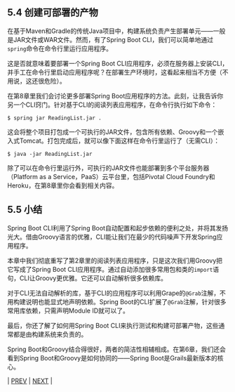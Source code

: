 ## 5.4 创建可部署的产物

在基于Maven和Gradle的传统Java项目中，构建系统负责产生部署单元——一般是JAR文件或WAR文件。然而，有了Spring Boot CLI，我们可以简单地通过`spring`命令在命令行里运行应用程序。

这是否就意味着要部署一个Spring Boot CLI应用程序，必须在服务器上安装CLI，并手工在命令行里启动应用程序呢？在部署生产环境时，这看起来相当不方便（不用说，这还很危险）。

在第8章里我们会讨论更多部署Spring Boot应用程序的方法。此刻，让我告诉你另一个CLI窍门。针对基于CLI的阅读列表应用程序，在命令行执行如下命令：
```
$ spring jar ReadingList.jar .
```
这会将整个项目打包成一个可执行的JAR文件，包含所有依赖、Groovy和一个嵌入式Tomcat。打包完成后，就可以像下面这样在命令行里运行了（无需CLI）：
```
$ java -jar ReadingList.jar
```
除了可以在命令行里运行外，可执行的JAR文件也能部署到多个平台服务器（Platform as a Service，PaaS）云平台里，包括Pivotal Cloud Foundry和Heroku，在第8章里你会看到相关内容。

## 5.5 小结

Spring Boot CLI利用了Spring Boot自动配置和起步依赖的便利之处，并将其发扬光大。借由Groovy语言的优雅，CLI能让我们在最少的代码噪声下开发Spring应用程序。

本章中我们彻底重写了第2章里的阅读列表应用程序，只是这次我们用Groovy把它写成了Spring Boot CLI应用程序。通过自动添加很多常用包和类的`import`语句，CLI让Groovy更优雅。它还可以自动解析很多依赖库。

对于CLI无法自动解析的库，基于CLI的应用程序可以利用Grape的`@Grab`注解，不用构建说明也能显式地声明依赖。Spring Boot的CLI扩展了`@Grab`注解，针对很多常用库依赖，只需声明Module ID就可以了。

最后，你还了解了如何用Spring Boot CLI来执行测试和构建可部署产物，这些通常都是由构建系统来负责的。

Spring Boot和Groovy结合得很好，两者的简洁性相辅相成。在第6章，我们还会看到Spring Boot和Groovy是如何协同的——Spring Boot是Grails最新版本的核心。

| [PREV](https://github.com/5202m/spring-boot-in-action-zh-cn/blob/master/05WallsCh05-5.4.md) | [NEXT](https://github.com/5202m/spring-boot-in-action-zh-cn/blob/master/06WallsCh06-6.6.md) |
